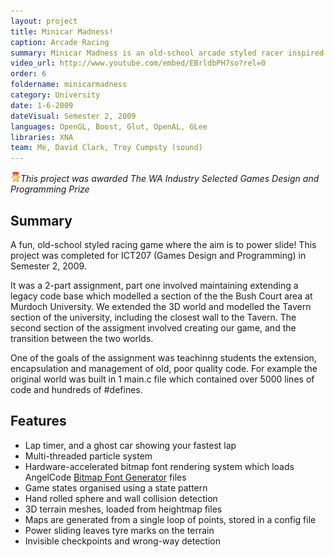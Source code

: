 ```yaml
---
layout: project
title: Minicar Madness!
caption: Arcade Racing
summary: Minicar Madness is an old-school arcade styled racer inspired by titles such as Mario Kart and Diddy Kong Racing.
video_url: http://www.youtube.com/embed/EBrldbPH7so?rel=0
order: 6
foldername: minicarmadness
category: University
date: 1-6-2009
dateVisual: Semester 2, 2009
languages: OpenGL, Boost, Glut, OpenAL, GLee
libraries: XNA
team: Me, David Clark, Troy Cumpsty (sound)
---
```


![](award.png)_This project was awarded The WA Industry Selected Games Design and Programming Prize_

## Summary

A fun, old-school styled racing game where the aim is to power slide! This project was completed for ICT207 (Games Design and Programming) in Semester 2, 2009.

It was a 2-part assignment, part one involved maintaining extending a legacy code base which modelled a section of the the Bush Court area at Murdoch University. We extended the 3D world and modelled the Tavern section of the university, including the closest wall to the Tavern. The second section of the assigment involved creating our game, and the transition between the two worlds.

One of the goals of the assignment was teachinng students the extension, encapsulation and management of old, poor quality code. For example the original world was built in 1 main.c file which contained over 5000 lines of code and hundreds of #defines.

## Features

- Lap timer, and a ghost car showing your fastest lap
- Multi-threaded particle system
- Hardware-accelerated bitmap font rendering system which loads AngelCode [Bitmap Font Generator](http://www.angelcode.com/products/bmfont/) files
- Game states organised using a state pattern
- Hand rolled sphere and wall collision detection
- 3D terrain meshes, loaded from heightmap files
- Maps are generated from a single loop of points, stored in a config file
- Power sliding leaves tyre marks on the terrain
- Invisible checkpoints and wrong-way detection
